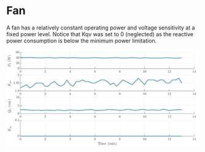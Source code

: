 # Fan
A fan has a relatively constant operating power and voltage sensitivity at a fixed power level. Notice that Kqv was set to 0 (neglected) as the reactive power consumption is below the minimum power limitation.

![Fan](../../img/Fan.svg)
